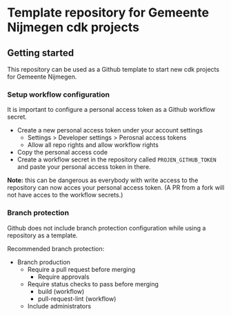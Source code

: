 # Template repository for Gemeente Nijmegen cdk projects

## Getting started
This repository can be used as a Github template to start new cdk projects for Gemeente Nijmegen.

### Setup workflow configuration
It is important to configure a personal access token as a Github workflow secret.

* Create a new personal access token under your account settings
    * Settings > Developer settings > Perosnal access tokens
    * Allow all repo rights and allow workflow rights
* Copy the personal access code
* Create a workflow secret in the repository called ```PROJEN_GITHUB_TOKEN``` and paste your personal access token in there.

**Note:** this can be dangerous as everybody with write access to the repository can now acces your personal access token. (A PR from a fork will not have acces to the workflow secrets.)

### Branch protection
Github does not include branch protection configuration while using a repository as a template.

Recommended branch protection: 
* Branch production
    * Require a pull request before merging
        * Require approvals
    * Require status checks to pass before merging
        * build (workflow)
        * pull-request-lint (workflow)
    *  Include administrators


